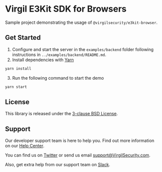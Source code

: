 # Virgil E3Kit SDK for Browsers
Sample project demonstrating the usage of `@virgilsecurity/e3kit-browser`.

## Get Started
1. Configure and start the server in the `examples/backend` folder following instructions in `../examples/backend/README.md`.
2. Install dependencies with [Yarn](https://yarnpkg.com/en/)
  ```sh
  yarn install
  ```
3. Run the following command to start the demo
  ```sh
  yarn start
  ```

## License
This library is released under the [3-clause BSD License](LICENSE).

## Support
Our developer support team is here to help you. Find out more information on our [Help Center](https://help.virgilsecurity.com).

You can find us on [Twitter](https://twitter.com/VirgilSecurity) or send us email support@VirgilSecurity.com.

Also, get extra help from our support team on [Slack](https://virgilsecurity.com/join-community).
